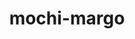 ---
title: "mochi-margo"
layout: cache
categories: [package, develop-2023-05-14]
meta: {"versions": ["0.9.6"], "compilers": ["gcc@=11.1.0", "oneapi@=2023.0.0"], "oss": ["ubuntu20.04"], "platforms": ["linux"], "targets": ["ppc64le", "x86_64", "x86_64_v3"], "stacks": ["data-vis-sdk", "e4s", "e4s-oneapi", "e4s-power", "root"], "num_specs": 4, "num_specs_by_stack": {"root": 4, "data-vis-sdk": 1, "e4s": 1, "e4s-oneapi": 1, "e4s-power": 1}}
spec_details: [{"hash": "55pswsdd2s6p646zkaavf7l7vdezkrr4", "compiler": "gcc@=11.1.0", "versions": ["0.9.6"], "os": "ubuntu20.04", "platform": "linux", "target": "x86_64_v3", "variants": ["build_system=autotools"], "stacks": ["root", "data-vis-sdk"], "size": "-", "tarball": "https://binaries.spack.io/releases/develop-2023-05-14/build_cache/linux-ubuntu20.04-x86_64_v3/gcc-11.1.0/mochi-margo-0.9.6/linux-ubuntu20.04-x86_64_v3-gcc-11.1.0-mochi-margo-0.9.6-55pswsdd2s6p646zkaavf7l7vdezkrr4.spack"}, {"hash": "dxdexudoahp7ne4c2rqsfobnjhcbs6c5", "compiler": "gcc@=11.1.0", "versions": ["0.9.6"], "os": "ubuntu20.04", "platform": "linux", "target": "x86_64_v3", "variants": ["build_system=autotools"], "stacks": ["e4s", "root"], "size": "-", "tarball": "https://binaries.spack.io/releases/develop-2023-05-14/build_cache/linux-ubuntu20.04-x86_64_v3/gcc-11.1.0/mochi-margo-0.9.6/linux-ubuntu20.04-x86_64_v3-gcc-11.1.0-mochi-margo-0.9.6-dxdexudoahp7ne4c2rqsfobnjhcbs6c5.spack"}, {"hash": "7kesl46ib3nhhwoayv53zxvhpuqow7sd", "compiler": "oneapi@=2023.0.0", "versions": ["0.9.6"], "os": "ubuntu20.04", "platform": "linux", "target": "x86_64", "variants": ["build_system=autotools"], "stacks": ["root", "e4s-oneapi"], "size": "-", "tarball": "https://binaries.spack.io/releases/develop-2023-05-14/build_cache/linux-ubuntu20.04-x86_64/oneapi-2023.0.0/mochi-margo-0.9.6/linux-ubuntu20.04-x86_64-oneapi-2023.0.0-mochi-margo-0.9.6-7kesl46ib3nhhwoayv53zxvhpuqow7sd.spack"}, {"hash": "m3ihd7njm7iz3qgbbtbjkmwhghcnd32b", "compiler": "gcc@=11.1.0", "versions": ["0.9.6"], "os": "ubuntu20.04", "platform": "linux", "target": "ppc64le", "variants": ["build_system=autotools"], "stacks": ["root", "e4s-power"], "size": "-", "tarball": "https://binaries.spack.io/releases/develop-2023-05-14/build_cache/linux-ubuntu20.04-ppc64le/gcc-11.1.0/mochi-margo-0.9.6/linux-ubuntu20.04-ppc64le-gcc-11.1.0-mochi-margo-0.9.6-m3ihd7njm7iz3qgbbtbjkmwhghcnd32b.spack"}]
---